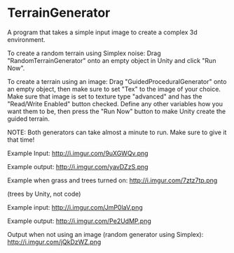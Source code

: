 # TerrainGenerator
A program that takes a simple input image to create a complex 3d environment.

To create a random terrain using Simplex noise:
Drag "RandomTerrainGenerator" onto an empty object in Unity and click "Run Now".

To create a terrain using an image: 
Drag "GuidedProceduralGenerator" onto an empty object, then make sure to set "Tex" to the image of your choice. 
Make sure that image is set to texture type "advanced" and has the "Read/Write Enabled" button checked.
Define any other variables how you want them to be, then press the "Run Now" button to make Unity create the guided terrain.

NOTE: Both generators can take almost a minute to run. Make sure to give it that time!

Example Input:  http://i.imgur.com/9uXGWQv.png

Example output: http://i.imgur.com/yavDZzS.png

Example when grass and trees turned on: http://i.imgur.com/7ztz7tp.png

(trees by Unity, not code)

Example input: http://i.imgur.com/JmP0laV.png

Example output: http://i.imgur.com/Pe2UdMP.png

Output when not using an image (random generator using Simplex): http://i.imgur.com/jQkDzWZ.png

